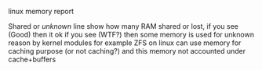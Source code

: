 
linux memory report


Shared or *unknown* line show how many RAM shared or lost, if you see (Good) then it ok
if you see (WTF?) then some memory is used for unknown reason by kernel modules
for example ZFS on linux can use memory for caching purpose (or not caching?) and this memory not accounted under cache+buffers
